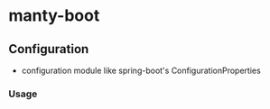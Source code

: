 # manty-boot
## Configuration
* configuration module like spring-boot's ConfigurationProperties

### Usage
```go


```